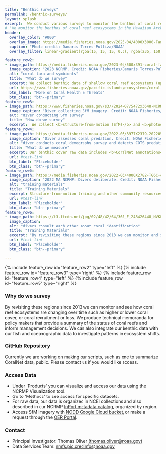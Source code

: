 ```yaml
---
title: "Benthic Surveys"
permalink: /benthic-surveys/
layout: splash
excerpt:  We conduct various surveys to monitor the benthos of coral reef ecosystems. In addition to NCRMP surveys, we investigate bleaching events, coral restoration, and impacts of land-based sources of pollution. We rely on imaging surveys and data recorded by divers <i>in situ</i> to collect benthic cover, coral demography, structural complexity, and corallivory data.
# "We monitor the benthos of coral reef ecosystems in the Hawaiian Archipelago, Mariana Archipelago, American samoa, and the Pacific Remote Island Areas since 2000."
header:
  overlay_color: "#000"
  overlay_image: https://media.fisheries.noaa.gov/2023-04/4000X3000-Fans-DTP-PIFSC.JPG
  caption: "Photo credit: Damaris Torres-Pulliza/NOAA"
  overlay_filter: linear-gradient(rgba(15, 15, 15, 0.5), rgba(235, 150, 221, 0.36))

feature_row2:
- image_path: https://media.fisheries.noaa.gov/2023-04/500x391-coral-faces-DTP-PIFSC.gif
  image_caption: "2023 NCRMP. Credit: NOAA Fisheries/Damaris Torres-Pulliza"
  alt: "coral taxa and symbionts"
  title: "What do we survey"
  excerpt: We collect benthic data of shallow coral reef ecosystems (up to 100ft). This means identifying, counting, and sizing different organisms on the seafloor. We conduct <b>coral demography</b> surveys (coral composition & condition of adults and juveniles), as well as <b>benthic cover</b> surveys (cover of algae, CCA, hard coral, and other taxa).  Read more on  benthic cover in the NCRMP Data Viz Tool <a href = "https://ncrmp.coralreef.noaa.gov/pages/ncrmp-data#BenthicSection" target= "_blank">documentation</a>.
  url: https://www.fisheries.noaa.gov/pacific-islands/ecosystems/coral-health-and-threats-pacific-islands
  btn_label: "More on Coral Health & Threats"
  btn_class: "btn--primary"
feature_row3:
- image_path: https://www.fisheries.noaa.gov/s3//2024-07/5472x3648-NCRMP-diver-Maui-Fisheries-PIFSC.JPG
  image_caption: "Diver collecting SfM imagery. Credit: NOAA Fisheries/Lori Luers"
  alt: "diver conducting SfM survey"
  title: "How do we survey"
  excerpt:  We collect <b>structure-from-motion (SfM)</b> and <b>photoquadrat imagery</b>. Using SfM imagery we can build 3D models of the coral reef and extract data, including coral demographic data (measured by divers in situ before 2024). The photoquadrat imagery is annotated with <b>CoralNet</b> to provide estimates of benthic cover.  We conduct surveys at both fixed and random sites; random sites allow us to provide estimates of data for an island or region, whereas fixed sites allow us to compare changes in the benthos over time at the same site, such as growth of specific coral colonies.  We utilize machine-learning and also develop CoralNet Classifiers such as the <a href = "https://doi.org/10.25923/d0re-9y93" target ="_blank">semi-automated CoralNet Bleaching Classifier</a>.
feature_row4:
- image_path: https://media.fisheries.noaa.gov/2022-05/3977X2379-20220519-DTP-surveys-n-COTS-PIFSC.JPG
  image_caption: "Diver assesses coral predation. Credit: NOAA Fisheries"
  alt: "diver conducts coral demography survey and detects COTS predation"
  title: "What do we measure"
  excerpt: Our benthic cover raw data includes <b>CoralNet annotations</b>, produced with the identification of benthic taxa under random points on photoquadrat imagery. The coral demographic data includes <b>identification, counts, and sizes of juvenile and adult hard coral colonies</b>, with conditions for adult hard corals (disease, bleaching, etc.).  For example, in this photo a diver is noting predation from the crown-of-thorns seastars where it has left a stark white patch on the coral colony.
  url: #test-link
  btn_label: "Placeholder"
  btn_class: "btn--primary"
feature_row5:
- image_path: https://media.fisheries.noaa.gov/2022-05/4000X2782-TG6C-consulting-PIFSC.JPG
  image_caption: "2022 MA NCRMP: Divers deliberate. Credit: NOAA Fisheries"
  alt: "training materials"
  title: "Training Materials"
  excerpt: Structure-from-motion training and other community resources are available on <a href ="https://www.lai-network.org/" target = "_blank">LAI-NETWORK</a>. To correctly identify coral species as well as their condition, such as causes of predation, we undergo training. To mitigate diver biases, we routinely run and analyze our data for potential diver biases and have regular discussions to normalize our data and surveys.  Please contact us for access to more training materials.
  url: #test-link
  btn_label: "Placeholder"
  btn_class: "btn--primary"
feature_row6:
- image_path: https://t3.ftcdn.net/jpg/02/48/42/64/360_F_248426448_NVKLywWqArG2ADUxDq6QprtIzsF82dMF.jpg
  image_caption:
  alt: "divers consult each other about coral identification"
  title: "Training Materials"
  excerpt: "By revisiting these regions since 2013 we can monitor and see how coral reef ecosystems are changing over time such as measuring coral colony growth, changes to corla cover, or coral recruitment or loss. We produce technical memoranda for policy makers that provide a summary of the status of coral reefs and inform management decisions. We can also integrate our benthic data with our fish and oceanographic data to investigate patterns in ecosystem shifts."
  url: #test-link
  btn_label: "Placeholder"
  btn_class: "btn--primary"

---
```


{% include feature_row id="feature_row2" type="left" %}
{% include feature_row id="feature_row3" type="right" %}
{% include feature_row id="feature_row4" type="left" %}
{% include feature_row id="feature_row5" type="right" %}


### Why do we survey
By revisiting these regions since 2013 we can monitor and see how coral reef ecosystems are changing over time such as higher or lower coral cover, or coral recruitment or loss. We produce technical memoranda for policy makers that provide a summary of the status of coral reefs and inform management decisions. We can also integrate our benthic data with our fish and oceanographic data to investigate patterns in ecosystem shifts.

### GitHub Repository
Currently we are working on making our scripts, such as one to summarize CoralNet data, public. Please contact us if you would like access.

### Access Data
<ul>
<li>
Under 'Products' you can visualize and access our data using the NCRMP Visualization tool. </li>
<li>Go to 'Methods' to see access for specific datasets. </li>
<li>For raw data, our data is organized in NCEI collections and also described in our NCRMP  <a href = "https://www.fisheries.noaa.gov/inport/item/28844" target ="_blank">InPort metadata catalog</a>, organized by region.</li>
<li>Access SfM imagery with <a href = "https://console.cloud.google.com/storage/browser/nmfs_odp_pifsc/PIFSC/ESD/ARP/Photogrammetric%20Imagery" target ="_blank">NODD Google Cloud bucket</a>, or make a request through the <a href ="https://www.ncei.noaa.gov/access/ocean-exploration/video/" target = "_blank">OER Portal</a>.</li>
</ul>

### Contact
<ul>
<li>Principal Investigator: Thomas Oliver <a href="mailto:thomas.oliver@noaa.gov"> (thomas.oliver@noaa.gov)</a></li>
<li>Data Services Team: <a href="mailto:nmfs.pic.credinfo@noaa.gov">nmfs.pic.credinfo@noaa.gov</a></li>
</ul>